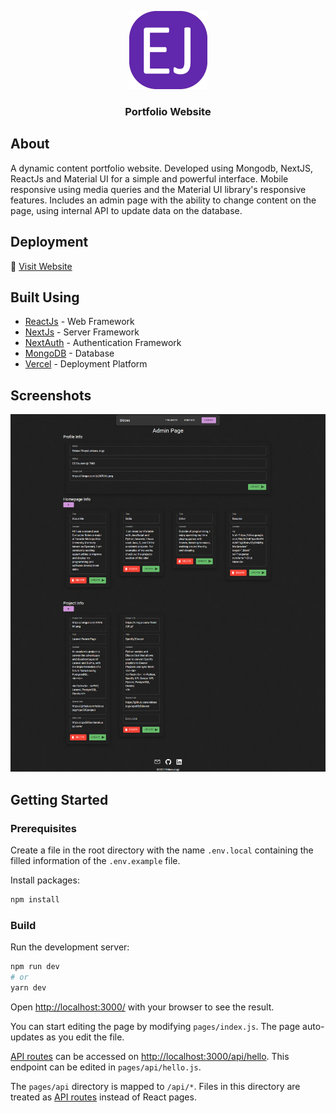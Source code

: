 <p align="center">
  <a href="" rel="noopener">
<img width=125 src="./logo.png" alt="Project logo"></a>
</p>

<h3 align="center">Portfolio Website</h3>
 
## About 

A dynamic content portfolio website. Developed using Mongodb, NextJS, ReactJs and Material UI for a simple and powerful interface. Mobile responsive using media queries and the Material UI library's responsive features. Includes an admin page with the ability to change content on the page, using internal API to update data on the database.

##  Deployment
🔗 [Visit Website](https://eldossjogy.vercel.app/)


##  Built Using 

- [ReactJs](https://reactjs.org/) - Web Framework
- [NextJs](https://nextjs.org/) - Server Framework
- [NextAuth](https://next-auth.js.org/) - Authentication Framework
- [MongoDB](https://www.mongodb.com/) - Database
- [Vercel](https://vercel.com/) - Deployment Platform

##  Screenshots 
<img width=ful src="./img/admin_page.png" alt="Admin Page"></a>

## Getting Started

### Prerequisites
Create a file in the root directory with the name `.env.local` containing the filled information of the `.env.example` file.
 
Install packages:
```bash
npm install
```

### Build

Run the development server:
```bash
npm run dev
# or
yarn dev
```

Open [http://localhost:3000/](http://localhost:3000/) with your browser to see the result.

You can start editing the page by modifying `pages/index.js`. The page auto-updates as you edit the file.

[API routes](https://nextjs.org/docs/api-routes/introduction) can be accessed on [http://localhost:3000/api/hello](http://localhost:3000/hello). This endpoint can be edited in `pages/api/hello.js`.

The `pages/api` directory is mapped to `/api/*`. Files in this directory are treated as [API routes](https://nextjs.org/docs/api-routes/introduction) instead of React pages.
 
